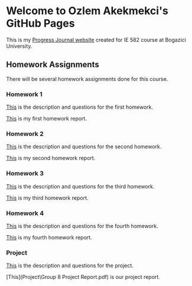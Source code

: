 
# Welcome to Ozlem Akekmekci's GitHub Pages

This is my [Progress Journal website](https://bu-ie-582.github.io/fall21-OzlemAkekmekci/) created for IE 582 course at Bogazici University.

## Homework Assignments

There will be several homework assignments done for this course.

### Homework 1

[This](HW1/IE582_Fall21_Homework1.pdf) is the description and questions for the first homework.

[This](HW1/OzlemAkekmekci_IE582_HW1.html) is my first homework report.

### Homework 2

[This](HW2/IE582_Fall21_Homework2.pdf) is the description and questions for the second homework.

[This](HW2/Ozlem_Akekmekci_IE582_HW2.html) is my second homework report.

### Homework 3

[This](HW3/IE582_Fall21_Homework3.pdf) is the description and questions for the third homework.

[This](HW3/Ozlem-Akekmekci_IE582_HW3.html) is my third homework report.

### Homework 4

[This](HW4/IE582_Fall21_Homework4.pdf) is the description and questions for the fourth homework.

[This](HW4/OzlemAkekmekci_IE582_HW4) is my fourth homework report.

### Project

[This](Project\IE582_Fall21_Project.pdf) is the description and questions for the project.

[This](Project\Group 8 Project Report.pdf) is our project report. 